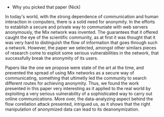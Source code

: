  - Why you picked that paper (Nick)

In today's world, with the strong dependence of communication and human interaction in computers, there is a solid need for anonymity. In the efforts to establish a secure and private way to communiate with web servers anonymously, the Mix network was invented. The guarantees that it offered caught the eye of the scientific community, as at first it was thought that it was very hard to distinguish the flow of information that goes through such a network. However, the paper we selected, amongst other similars pieces of research come to exploit some serious vulnerabilities in the network, that successfully break the anonymity of its users.

Papers like the one we propose were state of the art at the time, and prevented the spread of using Mix networks as a secure way of communicating, something that ultimetly led the community to search different routes for achieving anonymity. Thus, we found the work presented in this paper very interesting as it applied to the real world by exploiting a very serious vulnerability of a sophisticated way to carry out online communications. More over, the data-analyzing aspect behind the flow corellation attack presented, intrigued us, as it shows that the right manipulation of anonymized data can lead to its deanonymization.
